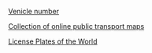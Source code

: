 [Venicle number](https://cipher387.github.io/venicle_number_search_toolbox/)

[Collection of online public transport maps](https://cipher387.github.io/public_transport_maps/)

[License Plates of the World](http://www.worldlicenseplates.com/)

